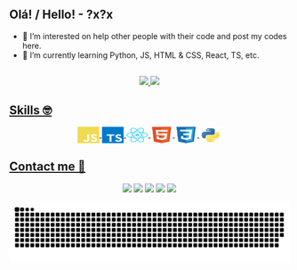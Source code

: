 ## Olá! / Hello! - ?x?x



- 👀 I’m interested on help other people with their code and post my codes here. 
- 🌱 I’m currently learning Python, JS, HTML & CSS, React, TS, etc.

 ##

 <div align="center">
  <a href="https://github.com/otaviorzx">
  <img height="140em" src="https://github-readme-stats.vercel.app/api?username=otaviorzx&show_icons=true&theme=github_dark&include_all_commits=true&count_private=true"/>
  <img height="140em" src="https://github-readme-stats.vercel.app/api/top-langs/?username=otaviorzx&layout=compact&langs_count=7&theme=github_dark"/>
</div>
 
 ## Skills :nerd_face:
 
<p align="center">
  <img align="center" alt="X-Js" height="30" width="40" src="https://raw.githubusercontent.com/devicons/devicon/master/icons/javascript/javascript-plain.svg">
  <img align="center" alt="X-Ts" height="30" width="40" src="https://raw.githubusercontent.com/devicons/devicon/master/icons/typescript/typescript-plain.svg">
  <img align="center" alt="X-React" height="30" width="40" src="https://raw.githubusercontent.com/devicons/devicon/master/icons/react/react-original.svg">
  <img align="center" alt="X-HTML" height="30" width="40" src="https://raw.githubusercontent.com/devicons/devicon/master/icons/html5/html5-original.svg">
  <img align="center" alt="X-CSS" height="30" width="40" src="https://raw.githubusercontent.com/devicons/devicon/master/icons/css3/css3-original.svg">
  <img align="center" alt="X-Python" height="30" width="40" src="https://raw.githubusercontent.com/devicons/devicon/master/icons/python/python-original.svg">
 </p>
  
  ##
  
## Contact me :iphone:
 
<p align="center">
  <a href="https://discord.gg/pDbY76q8Qf" img align="center" target="_blank"><img src="https://img.shields.io/badge/Discord-7289DA?style=for-the-badge&logo=discord&logoColor=white" target="_blank"></a> 
  <a href = "otaviopavoni0@gmail.com" img align="center" target="_blank"><img src="https://img.shields.io/badge/-Gmail-%23333?style=for-the-badge&logo=gmail&logoColor=white" target="_blank"></a>
  <a href = "https://t.me/otaviorzx" img align="center" target="_blank"><img src="https://img.shields.io/badge/Telegram-2CA5E0?style=for-the-badge&logo=telegram&logoColor=white" target="_blank"></a>
  <a href = "https://wa.me/5514991783263" img align="center" target="_blank"><img src=https://img.shields.io/badge/WhatsApp-25D366?style=for-the-badge&logo=whatsapp&logoColor=white" target="_blank"></a>
  <a href = "https://www.reddit.com/user/otaviorzx" img align="center" target="_blank"><img src=https://img.shields.io/badge/Reddit-FF4500?style=for-the-badge&logo=reddit&logoColor=white" target="_blank"></a>
 
   ![Snake animation](https://github.com/otaviorzx/otaviorzx/blob/output/github-contribution-grid-snake.svg)
 
 </p>
 
